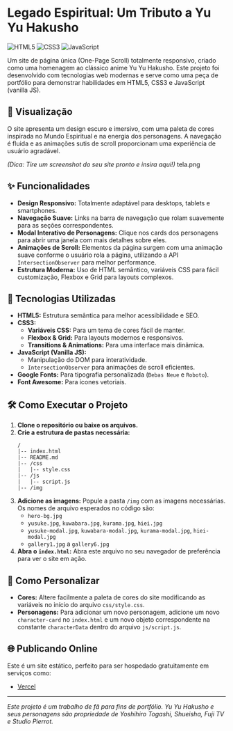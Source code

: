 # Legado Espiritual: Um Tributo a Yu Yu Hakusho

![HTML5](https://img.shields.io/badge/HTML5-E34F26?style=for-the-badge&logo=html5&logoColor=white)
![CSS3](https://img.shields.io/badge/CSS3-1572B6?style=for-the-badge&logo=css3&logoColor=white)
![JavaScript](https://img.shields.io/badge/JavaScript-F7DF1E?style=for-the-badge&logo=javascript&logoColor=black)

Um site de página única (One-Page Scroll) totalmente responsivo, criado como uma homenagem ao clássico anime Yu Yu Hakusho. Este projeto foi desenvolvido com tecnologias web modernas e serve como uma peça de portfólio para demonstrar habilidades em HTML5, CSS3 e JavaScript (vanilla JS).

## 🎨 Visualização

O site apresenta um design escuro e imersivo, com uma paleta de cores inspirada no Mundo Espiritual e na energia dos personagens. A navegação é fluida e as animações sutis de scroll proporcionam uma experiência de usuário agradável.

*(Dica: Tire um screenshot do seu site pronto e insira aqui!)*
tela.png

## ✨ Funcionalidades

- **Design Responsivo:** Totalmente adaptável para desktops, tablets e smartphones.
- **Navegação Suave:** Links na barra de navegação que rolam suavemente para as seções correspondentes.
- **Modal Interativo de Personagens:** Clique nos cards dos personagens para abrir uma janela com mais detalhes sobre eles.
- **Animações de Scroll:** Elementos da página surgem com uma animação suave conforme o usuário rola a página, utilizando a API `IntersectionObserver` para melhor performance.
- **Estrutura Moderna:** Uso de HTML semântico, variáveis CSS para fácil customização, Flexbox e Grid para layouts complexos.

## 🚀 Tecnologias Utilizadas

- **HTML5:** Estrutura semântica para melhor acessibilidade e SEO.
- **CSS3:**
  - **Variáveis CSS:** Para um tema de cores fácil de manter.
  - **Flexbox & Grid:** Para layouts modernos e responsivos.
  - **Transitions & Animations:** Para uma interface mais dinâmica.
- **JavaScript (Vanilla JS):**
  - Manipulação do DOM para interatividade.
  - `IntersectionObserver` para animações de scroll eficientes.
- **Google Fonts:** Para tipografia personalizada (`Bebas Neue` e `Roboto`).
- **Font Awesome:** Para ícones vetoriais.

## 🛠️ Como Executar o Projeto

1.  **Clone o repositório ou baixe os arquivos.**
2.  **Crie a estrutura de pastas necessária:**
    ```
    /
    |-- index.html
    |-- README.md
    |-- /css
    |   |-- style.css
    |-- /js
    |   |-- script.js
    |-- /img
    ```
3.  **Adicione as imagens:** Popule a pasta `/img` com as imagens necessárias. Os nomes de arquivo esperados no código são:
    - `hero-bg.jpg`
    - `yusuke.jpg`, `kuwabara.jpg`, `kurama.jpg`, `hiei.jpg`
    - `yusuke-modal.jpg`, `kuwabara-modal.jpg`, `kurama-modal.jpg`, `hiei-modal.jpg`
    - `gallery1.jpg` a `gallery6.jpg`
4.  **Abra o `index.html`:** Abra este arquivo no seu navegador de preferência para ver o site em ação.

## 🔧 Como Personalizar

- **Cores:** Altere facilmente a paleta de cores do site modificando as variáveis no início do arquivo `css/style.css`.
- **Personagens:** Para adicionar um novo personagem, adicione um novo `character-card` no `index.html` e um novo objeto correspondente na constante `characterData` dentro do arquivo `js/script.js`.

## 🌐 Publicando Online

Este é um site estático, perfeito para ser hospedado gratuitamente em serviços como:

- [Vercel](https://meuyuyu.vercel.app)

---

*Este projeto é um trabalho de fã para fins de portfólio. Yu Yu Hakusho e seus personagens são propriedade de Yoshihiro Togashi, Shueisha, Fuji TV e Studio Pierrot.*